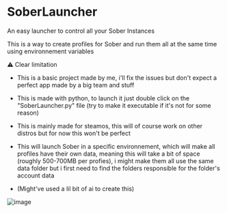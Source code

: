 # SoberLauncher
An easy launcher to control all your Sober Instances

This is a way to create profiles for Sober and run them all at the same time using environnement variables

⚠️ Clear limitation
- This is a basic project made by me, i'll fix the issues but don't expect a perfect app made by a big team and stuff
- This is made with python, to launch it just double click on the "SoberLauncher.py" file (try to make it executable if it's not for some reason)
- This is mainly made for steamos, this will of course work on other distros but for now this won't be perfect
- This will launch Sober in a specific environnement, which will make all profiles have their own data, meaning this will take a bit of space (roughly 500-700MB per profies), i might make them all use the same data folder but i first need to find the folders responsible for the folder's account data

- (Might've used a lil bit of ai to create this)



![image](https://github.com/user-attachments/assets/db1608d7-e819-4af9-87ed-3923a1204250)
